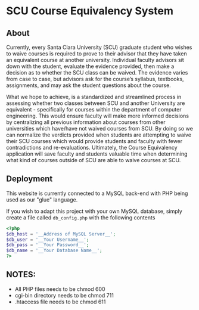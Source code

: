 # SCU Course Equivalency System

## About
Currently, every Santa Clara University (SCU) graduate student who wishes to waive courses is required to prove to their advisor that they have taken an equivalent course at another university. Individual faculty advisors sit down with the student, evaluate the evidence provided, then make a decision as to whether the SCU class can be waived. The evidence varies from case to case, but advisors ask for the course’s syllabus, textbooks, assignments, and may ask the student questions about the course.

What we hope to achieve, is a standardized and streamlined process in assessing whether two classes between SCU and another University are equivalent - specifically for courses within the department of computer engineering. This would ensure faculty will make more informed decisions by centralizing all previous information about courses from other universities which have/have not waived courses from SCU. By doing so we can normalize the verdicts provided when students are attempting to waive their SCU courses which would provide students and faculty with fewer contradictions and re-evaluations. Ultimately, the Course Equivalency application will save faculty and students valuable time when determining what kind of courses outside of SCU are able to waive courses at SCU.


## Deployment
This website is currently connected to a MySQL back-end with PHP being used as our "glue" language.

If you wish to adapt this project with your own MySQL database, simply create a file called `db_config.php` with the following contents
```php
<?php
$db_host = '__Address of MySQL Server__';
$db_user = '__Your Username__';
$db_pass = '__Your Password__';
$db_name = '__Your Database Name__';
?>
```


## NOTES:
 - All PHP files needs to be chmod 600
 - cgi-bin directory needs to be chmod 711
 - .htaccess file needs to be chmod 611
